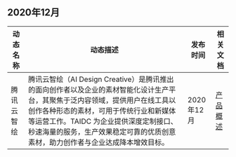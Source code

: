 
## 2020年12月
| **动态名称**     | **动态描述**                                                     | **发布时间**   | **相关文档** |
| ------------ | ------------------------------------------------------------ | ---------- | -------- |
| 腾讯云智绘 | 腾讯云智绘（AI Design Creative）是腾讯推出的面向创作者以及企业的素材智能化设计生产平台，其聚焦于泛内容领域，提供用户在线工具以创作各种形态的素材，可用于传统行业和新媒体等运营工作。TAIDC 为企业提供深度定制接口、秒速海量的服务，生产效果稳定可靠的优质创意素材，助力创作者与企业达成降本增效目标。 | 2020年12月 |      [产品概述](https://cloud.tencent.com/document/product/1351/50007)    |


